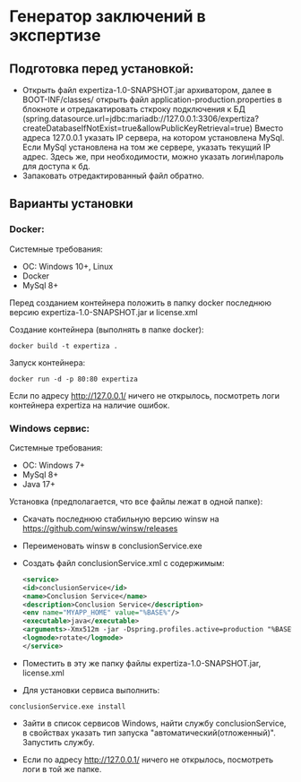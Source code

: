 # Генератор заключений в экспертизе

## Подготовка перед установкой:

- Открыть файл expertiza-1.0-SNAPSHOT.jar архиватором, далее в BOOT-INF/classes/ открыть файл application-production.properties в блокноте и отредакатировать сткроку подключения к БД (spring.datasource.url=jdbc:mariadb://127.0.0.1:3306/expertiza?createDatabaseIfNotExist=true&allowPublicKeyRetrieval=true)
  Вместо адреса 127.0.0.1 указать IP сервера, на котором установлена MySql. Если MySql установлена на том же сервере, указать текущий IP адрес. Здесь же, при необходимости, можно указать логин\пароль для доступа к бд.
- Запаковать отредактированный файл обратно.

## Варианты установки

### Docker:

Системные требования:

- ОС: Windows 10+, Linux
- Docker
- MySql 8+

Перед созданием контейнера положить в папку docker последнюю версию expertiza-1.0-SNAPSHOT.jar и license.xml

Создание контейнера (выполнять в папке docker):

`docker build -t expertiza .`

Запуск контейнера:

`docker run -d -p 80:80 expertiza`

Если по адресу http://127.0.0.1/ ничего не открылось, посмотреть логи контейнера expertiza на наличие ошибок.

### Windows сервис:

Системные требования:

- ОС: Windows 7+
- MySql 8+
- Java 17+

Установка (предполагается, что все файлы лежат в одной папке):

- Скачать последнюю стабильную версию winsw на https://github.com/winsw/winsw/releases
- Переименовать winsw в conclusionService.exe

- Создать файл conclusionService.xml с содержимым:
  ```xml
  <service>
  <id>conclusionService</id>
  <name>Conclusion Service</name>
  <description>Conclusion Service</description>
  <env name="MYAPP_HOME" value="%BASE%"/>
  <executable>java</executable>
  <arguments>-Xmx512m -jar -Dspring.profiles.active=production "%BASE%\expertiza-1.0-SNAPSHOT.jar"</arguments>
  <logmode>rotate</logmode>
  </service>
  ```
- Поместить в эту же папку файлы expertiza-1.0-SNAPSHOT.jar, license.xml
- Для установки сервиса выполнить: 

`conclusionService.exe install`

- Зайти в список сервисов Windows, найти службу conclusionService, в свойствах указать тип запуска "автоматический(отложенный)". Запустить службу.

- Если по адресу http://127.0.0.1/ ничего не открылось, посмотреть логи в той же папке.
